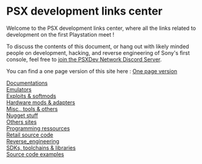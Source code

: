 # PSX development links center

Welcome to the PSX development links center, where all the links related to development on the first Playstation meet !

To discuss the contents of this document, or hang out with likely minded people on development, hacking, and reverse engineering of Sony's first console, feel free to [join the PSXDev Network Discord Server](https://discord.gg/QByKPpH).

You can find a one page version of this site here : [One page version](one.md)

[Documentations](documentation.md)  
[Emulators](emulators.md)  
[Exploits & softmods](exploits_softmods.md)  
[Hardware mods & adapters](hardware_mod_adapters.md)  
[Misc., tools & others](misc_tools_other.md)  
[Nugget stuff](nugget.md)  
[Others sites](other.md)  
[Programming ressources](programming_ressources.md)  
[Retail source code](retail_source_code.md)  
[Reverse_engineering](reverse_engineering.md)  
[SDKs, toolchains & libraries](sdk_toolchains_libraries.md)  
[Source code examples](source_code_examples.md)  
